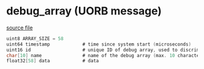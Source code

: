 # debug_array (UORB message)



[source file](https://github.com/PX4/PX4-Autopilot/blob/release/1.13/msg/debug_array.msg)

```c
uint8 ARRAY_SIZE = 58
uint64 timestamp            # time since system start (microseconds)
uint16 id                   # unique ID of debug array, used to discriminate between arrays
char[10] name               # name of the debug array (max. 10 characters)
float32[58] data            # data
```
